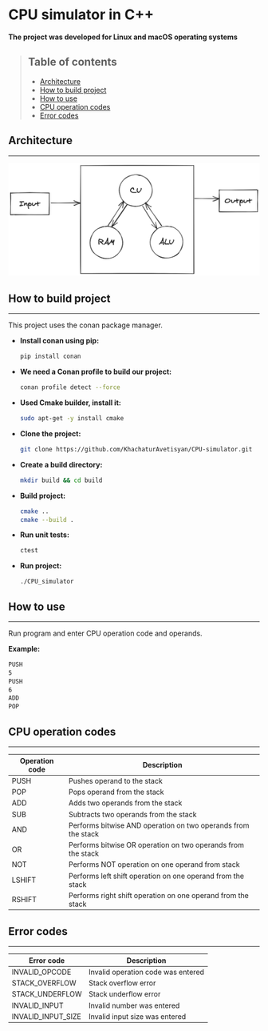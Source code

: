 # CPU simulator in C++

**The project was developed for Linux and macOS operating systems**

> ## Table of contents
> - [Architecture](#architecture)
> - [How to build project](#how-to-build-project)
> - [How to use](#how-to-use)
> - [CPU operation codes](#cpu-operation-codes)
> - [Error codes](#error-codes)


## Architecture

--------------------------------------------------------------

![CPU simulator architecture](architecture.png)


## How to build project

--------------------------------------------------------------

This project uses the conan package manager.

- **Install conan using pip:**
    ```bash
    pip install conan
    ```

- **We need a Conan profile to build our project:**
    ```bash
    conan profile detect --force
    ```

- **Used Cmake builder, install it:**
    ```bash
    sudo apt-get -y install cmake
    ```

- **Clone the project:**
    ```bash
    git clone https://github.com/KhachaturAvetisyan/CPU-simulator.git
    ```

- **Create a build directory:**
    ```bash
    mkdir build && cd build
    ```
  
- **Build project:**
    ```bash
    cmake ..
    cmake --build .
    ```

- **Run unit tests:**
    ```bash
    ctest
    ```
  
- **Run project:**
    ```bash
    ./CPU_simulator
    ```

## How to use

--------------------------------------------------------------

Run program and enter CPU operation code and operands.

**Example:**

```bash
PUSH
5
PUSH
6
ADD
POP
```

## CPU operation codes

--------------------------------------------------------------

| Operation code | Description                                                   |
|----------------|---------------------------------------------------------------|
| PUSH           | Pushes operand to the stack                                   |
| POP            | Pops operand from the stack                                   |
| ADD            | Adds two operands from the stack                              |
| SUB            | Subtracts two operands from the stack                         |
| AND            | Performs bitwise AND operation on two operands from the stack |
| OR             | Performs bitwise OR operation on two operands from the stack  |
| NOT            | Performs NOT operation on one operand from stack              |
| LSHIFT         | Performs left shift operation on one operand from the stack   |
| RSHIFT         | Performs right shift operation on one operand from the stack  |

## Error codes

--------------------------------------------------------------

| Error code         | Description                        |
|--------------------|------------------------------------|
| INVALID_OPCODE     | Invalid operation code was entered |
| STACK_OVERFLOW     | Stack overflow error               |
| STACK_UNDERFLOW    | Stack underflow error              |
| INVALID_INPUT      | Invalid number was entered         |
| INVALID_INPUT_SIZE | Invalid input size was entered     |